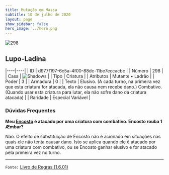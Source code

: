 ```yaml
---
title: Mutação em Massa
subtitle: 10 de julho de 2020
layout: page
show_sidebar: false
hero_image: ../hero.png
---
```


![298](https://cdn.keyforgegame.com/media/card_front/pt/479_298_X76VJ5FW8PJ7_pt.png)

## Lupo-Ladina

|----|----|
| ID | d977f197-6c5a-4f00-88dc-11be7eccacbc |
| Número | 298 |
| Casa | ![Shadows](https://archonarcana.com/images/thumb/e/ee/Shadows.png/22px-Shadows.png "Sombras") |
| Tipo | Criatura |
| Atributos | Mutante • Ladrão |
| Poder | 3 |
| Armadura | 0 |
| Texto | Elusivo. (A cada turno, na primeira vez que esta criatura for atacada, ela não causa nem recebe dano.) Combativo. (Quando usar esta criatura para lutar, ela não sofre dano da criatura atacada) |
| Raridade | Especial Variável |

### Dúvidas Frequentes

**Meu [Encosto](/mm/257) é atacado por uma criatura com combativo.
Encosto rouba 1 Æmbar?**

Não. O efeito de substituição de Encosto não é acionado em situações
nas quais ele não tenta causar dano. Isto se aplica quando ele é atacado
por uma criatura com combativo, ou se Encosto ganhar elusivo e for
atacado pela primeira vez no turno.

<hr/>

`Fonte:` [Livro de Regras (1.6.01)](https://drive.google.com/open?id=1YNhLKUC0xfriiMwFYpDu1Go3zPJw6gYo)
